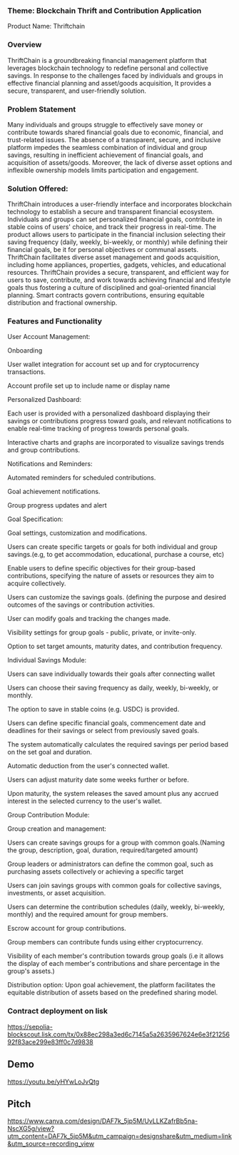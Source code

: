 ### Theme: Blockchain Thrift and Contribution Application
Product Name: Thriftchain

### Overview
ThriftChain is a groundbreaking financial management platform that leverages blockchain technology to redefine personal and collective savings. In response to the challenges faced by individuals and groups in effective financial planning and asset/goods acquisition, It provides a secure, transparent, and user-friendly solution.

### Problem Statement

Many individuals and groups struggle to effectively save money or contribute towards shared financial goals due to economic, financial, and trust-related issues. The absence of a transparent, secure, and inclusive platform impedes the seamless combination of individual and group savings, resulting in inefficient achievement of financial goals, and acquisition of assets/goods. Moreover, the lack of diverse asset options and inflexible ownership models limits participation and engagement.

### Solution Offered:
ThriftChain introduces a user-friendly interface and incorporates blockchain technology to establish a secure and transparent financial ecosystem. Individuals and groups can set personalized financial goals, contribute in stable coins of users' choice, and track their progress in real-time. The product allows users to participate in the financial inclusion selecting their saving frequency (daily, weekly, bi-weekly, or monthly) while defining their financial goals, be it for personal objectives or communal assets. 
ThriftChain facilitates diverse asset management and goods acquisition, including home appliances, properties, gadgets, vehicles, and educational resources. 
ThriftChain provides a secure, transparent, and efficient way for users to save, contribute, and work towards achieving financial and lifestyle goals thus fostering a culture of disciplined and goal-oriented financial planning.
Smart contracts govern contributions, ensuring equitable distribution and fractional ownership.




### Features and Functionality

User Account Management: 

Onboarding

User wallet integration for account set up and for cryptocurrency transactions.

Account profile set up to include name or display name


Personalized Dashboard:

Each user is provided with a personalized dashboard displaying their savings or contributions progress toward goals, and relevant notifications to enable real-time tracking of progress towards personal goals.

Interactive charts and graphs are incorporated to visualize savings trends and group contributions.

Notifications and Reminders:

Automated reminders for scheduled contributions.

Goal achievement notifications.

Group progress updates and alert


Goal Specification:

Goal settings, customization and modifications.

Users can create specific targets or goals for both individual and group savings.(e.g, to get accommodation, educational, purchase a course, etc)

Enable users to define specific objectives for their group-based contributions, specifying the nature of assets or resources they aim to acquire collectively.

Users can customize the savings goals. (defining the purpose and desired outcomes of the savings or contribution activities.

User can modify goals and tracking the changes made.


Visibility settings for group goals - public, private, or invite-only.


Option to set target amounts, maturity dates, and contribution frequency.


Individual Savings Module:

Users can save individually towards their goals after connecting wallet

Users can choose their saving frequency as daily, weekly, bi-weekly, or monthly.

The option to save in stable coins (e.g. USDC) is provided.

 Users can define specific financial goals, commencement date and deadlines for their savings or select from previously saved goals.

The system automatically calculates the required savings per period based on the set goal and duration.

Automatic deduction from the user's connected wallet.

Users can adjust maturity date some weeks further or before.

Upon maturity, the system releases the saved amount plus any accrued interest in the selected currency to the user's wallet.


Group Contribution Module:

Group creation and management: 

Users can create savings groups for a group with common goals.(Naming the group, description, goal, duration, required/targeted amount)

Group leaders or administrators can define the common goal, such as purchasing assets collectively or achieving a specific target

Users can join savings groups with common goals for collective savings, investments, or asset acquisition.

Users can determine the contribution schedules (daily, weekly, bi-weekly, monthly)  and the required amount for group members.

Escrow account for group contributions.

Group members can contribute funds using either cryptocurrency.

Visibility of each member's contribution towards group goals (i.e it allows the display of each member's contributions and share percentage in the group's assets.)

Distribution option: Upon goal achievement, the platform facilitates the equitable distribution of assets based on the predefined sharing model.


### Contract deployment on lisk
https://sepolia-blockscout.lisk.com/tx/0x88ec298a3ed6c7145a5a2635967624e6e3f2125692f83ace299e83ff0c7d9838

## Demo
https://youtu.be/yHYwLoJvQtg

## Pitch 
https://www.canva.com/design/DAF7k_5jp5M/UvLLKZafrBb5na-NscXG5g/view?utm_content=DAF7k_5jp5M&utm_campaign=designshare&utm_medium=link&utm_source=recording_view 
